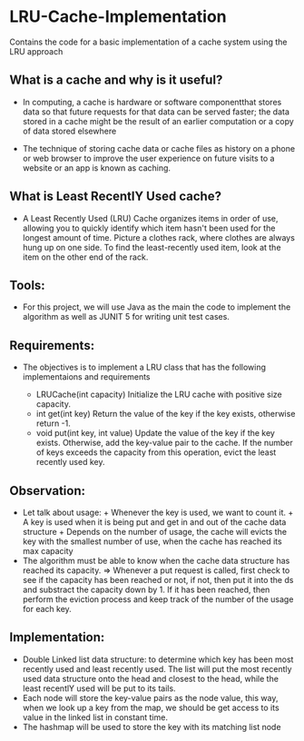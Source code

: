 # LRU-Cache-Implementation
Contains the code for a basic implementation of a cache system using the LRU approach


## What is a cache and why is it useful? 

- In computing, a cache is hardware or software componentthat stores data so that future requests for that data can be served faster; the data stored in a cache might be the result of an earlier computation or a copy of data stored elsewhere

- The technique of storing cache data or cache files as history on a phone or web browser to improve the user experience on future visits to a website or an app is known as caching. 

## What is Least RecentlY Used cache? 

- A Least Recently Used (LRU) Cache organizes items in order of use, allowing you to quickly identify which item hasn't been used for the longest amount of time. Picture a clothes rack, where clothes are always hung up on one side. To find the least-recently used item, look at the item on the other end of the rack.


## Tools:

- For this project, we will use Java as the main the code to implement the algorithm as well as JUNIT 5 for writing unit test cases.


## Requirements:
 
- The objectives is to implement a LRU class that has the following implementaions and requirements

	+ LRUCache(int capacity) Initialize the LRU cache with positive size capacity.
	+  int get(int key) Return the value of the key if the key exists, otherwise return -1.
	+ void put(int key, int value) Update the value of the key if the key exists. Otherwise, add the key-value pair to the cache. If the number of keys exceeds the capacity from this operation, evict the least recently used key.


## Observation: 

-  Let talk about usage:
        + Whenever the key is used, we want to count it.
        + A key is used when it is being put and get in and out of the cache data structure
        + Depends on the number of usage, the cache will evicts the key with the smallest number of use, when the cache has reached its max capacity 
- The algorithm must be able to know when the cache data structure has reached its capacity.
            => Whenever a put request is called, first check to see if the capacity has been reached or not, if not, then put it into the ds and  substract the capacity down by 1. If it has been reached, then perform the eviction process and keep track of the number of the usage for each key.

## Implementation:

- Double Linked list data structure: to determine which key has been most recently used and least recently used. The list will put the most recently used data structure onto the head and closest to the head, while the least recentlY used will be put to its tails.
- Each node will store the key-value pairs as the node value, this way, when we look up a key from the map, we should be get access to its value in the linked list in constant time.
- The hashmap will be used to store the key with its matching list node
